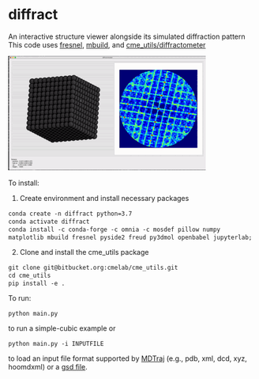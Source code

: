 # diffract
An interactive structure viewer alongside its simulated diffraction pattern
This code uses [fresnel](https://fresnel.readthedocs.io/en/stable/), [mbuild](https://mosdef.org/mbuild/index.html), and [cme_utils/diffractometer](https://bitbucket.org/cmelab/cme_utils/src/master/cme_utils/analyze/diffractometer.py)

![A screen capture of diffract in action](screenshot.gif)

To install:
1. Create environment and install necessary packages
```
conda create -n diffract python=3.7
conda activate diffract
conda install -c conda-forge -c omnia -c mosdef pillow numpy matplotlib mbuild fresnel pyside2 freud py3dmol openbabel jupyterlab;
```
2. Clone and install the cme_utils package
```
git clone git@bitbucket.org:cmelab/cme_utils.git
cd cme_utils
pip install -e .
```

To run:
```
python main.py
```
to run a simple-cubic example or
```
python main.py -i INPUTFILE
```
to load an input file format supported by [MDTraj](http://mdtraj.org/1.8.0/load_functions.html) (e.g., pdb, xml, dcd, xyz, hoomdxml) or a [gsd file](https://gsd.readthedocs.io/en/stable/).

